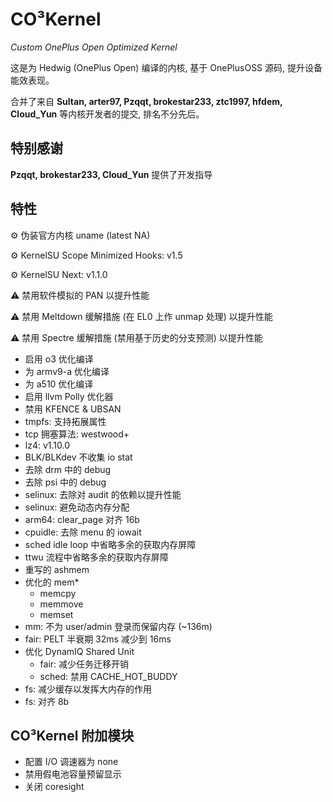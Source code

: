 # CO³Kernel 
*Custom OnePlus Open Optimized Kernel*

这是为 Hedwig (OnePlus Open) 编译的内核, 基于 OnePlusOSS 源码, 提升设备能效表现。

合并了来自 **Sultan, arter97, Pzqqt, brokestar233, ztc1997, hfdem, Cloud_Yun** 等内核开发者的提交, 排名不分先后。

## 特别感谢
**Pzqqt, brokestar233, Cloud_Yun** 提供了开发指导

**特性**
-

⚙️ 伪装官方内核 uname (latest NA)

⚙️ KernelSU Scope Minimized Hooks: v1.5

⚙️ KernelSU Next: v1.1.0

⚠ 禁用软件模拟的 PAN 以提升性能

⚠ 禁用 Meltdown 缓解措施 (在 EL0 上作 unmap 处理) 以提升性能

⚠ 禁用 Spectre 缓解措施 (禁用基于历史的分支预测) 以提升性能

- 启用 o3 优化编译
- 为 armv9-a 优化编译
- 为 a510 优化编译
- 启用 llvm Polly 优化器
- 禁用 KFENCE & UBSAN
- tmpfs: 支持拓展属性
- tcp 拥塞算法: westwood+
- lz4: v1.10.0
- BLK/BLKdev 不收集 io stat
- 去除 drm 中的 debug
- 去除 psi 中的 debug
- selinux: 去除对 audit 的依赖以提升性能
- selinux: 避免动态内存分配
- arm64: clear_page 对齐 16b
- cpuidle: 去除 menu 的 iowait
- sched idle loop 中省略多余的获取内存屏障
- ttwu 流程中省略多余的获取内存屏障
- 重写的 ashmem
- 优化的 mem*
  - memcpy
  - memmove
  - memset
- mm: 不为 user/admin 登录而保留内存 (~136m)
- fair: PELT 半衰期 32ms 减少到 16ms
- 优化 DynamIQ Shared Unit
  - fair: 减少任务迁移开销
  - sched: 禁用 CACHE_HOT_BUDDY
- fs: 减少缓存以发挥大内存的作用
- fs: 对齐 8b

CO³Kernel 附加模块
-

- 配置 I/O 调速器为 none
- 禁用假电池容量预留显示
- 关闭 coresight
